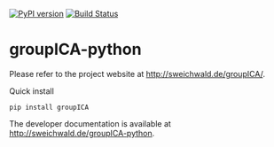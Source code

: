 [![PyPI version](https://badge.fury.io/py/groupICA.svg)](https://badge.fury.io/py/groupICA)
[![Build Status](https://travis-ci.org/sweichwald/groupICA-python.svg?branch=master)](https://travis-ci.org/sweichwald/groupICA-python)

# groupICA-python

Please refer to the project website at http://sweichwald.de/groupICA/.

Quick install

    pip install groupICA

The developer documentation is available at http://sweichwald.de/groupICA-python.
